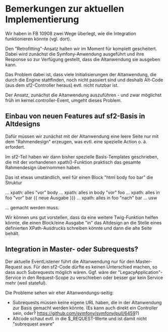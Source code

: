 Bemerkungen zur aktuellen Implementierung
======

Wir haben in FB 10908 zwei Wege überlegt, wie die Integration funktionieren könnte (vgl. dort).

Den "Retrofitting"-Ansatz halten wir im Moment für komplett gescheitert. Dabei
wird zunächst die Symfony-Anwendung ausgeführt und ihre Response so zur Verfügung gestellt,
dass die Altanwendung sie ausgeben kann.

Das Problem dabei ist, dass viele Initialisierungen der Altanwendung, die durch die
Engine stattfinden, noch nicht passiert sind und deshalb Alt-Code (aus dem sf2-Controller
heraus) evtl. nicht nutzbar ist.

Der Ansatz, zunächst die Altanwendung auszuführen - und zwar möglichst früh
im kernel.controller-Event, umgeht dieses Problem.

Einbau von neuen Features auf sf2-Basis in Altdesigns
-----

Dafür müssen wir zunächst mit der Altanwendung eine leere Seite nur mit dem "Rahmendesign" erzeugen, was evtl.
eine spezielle Action o. ä. erfordert.

Im sf2-Teil haben wir dann bisher spezielle Basis-Templates geschrieben, die mit
der vorhandenen xpath()-Funktion praktisch das gesamte Rahmendesign übernommen
haben.

Das ist etwas umständlich, weil für einen Block "html body foo bar" die Struktur

<html>
    ... xpath: alles "vor" body
    <body ...xpath:alle-body-attrs..>
       ... xpath: alles in body "vor" foo
       <foo>
          ... xpath: alles in foo "vor" bar
          <bar>
             {{ neue Ausgabe }}}
          </bar>
          ... xpath: alles in foo "nach" bar
       </foo>
       ... usw

... gemacht werden muss.

Wir können uns gut vorstellen, dass da eine weitere Twig-Funktion helfen könnte, die einen
Block/eine Ausgabe "in" das Altdesign an die Stelle eines definierten XPath-Ausdrucks
schreiben könnte und dann die alte Seite behält.

Integration in Master- oder Subrequests?
----

Der aktuelle EventListener führt die Altanwendung nur für den Master-Request aus.
Für den sf2-Code dürfte es keinen Unterschied machen, so dass auch Subrequests
möglich wären. Ggf. wäre der "LegacyApplication"-Service in den Request-Scope
zu verschieben oder besser gar kein Service mehr (weil stateful).

Die Probleme sehen wir eher Altanwendungs-seitig:
- Subrequests müssen keine eigene URL haben, die in der Altanwendung zur Basis gemacht
  werden könnte. (Es kann auch direkt ein Controller sein, oder? https://github.com/symfony/symfony/pull/6459?)
- Altcode schaut evtl. in die $_REQUEST-Werte und ist damit nicht "subrequest aware"



